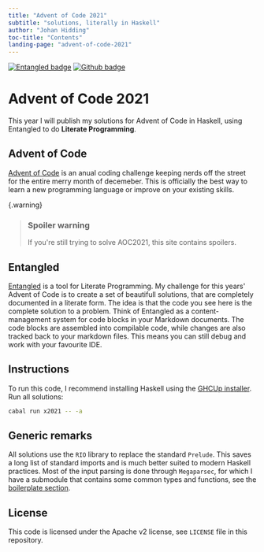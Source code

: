 ```yaml
---
title: "Advent of Code 2021"
subtitle: "solutions, literally in Haskell"
author: "Johan Hidding"
toc-title: "Contents"
landing-page: "advent-of-code-2021"
---
```

[![Entangled badge](https://img.shields.io/badge/entangled-Use%20the%20source!-%2300aeff)](https://entangled.github.io/)
[![Github badge](https://img.shields.io/badge/github-clone%20me-%44ee55ff)](https://github.com/jhidding/aoc2021/)

# Advent of Code 2021
This year I will publish my solutions for Advent of Code in Haskell, using Entangled to do **Literate Programming**.

## Advent of Code
[Advent of Code](https://www.adventofcode.com) is an anual coding challenge keeping nerds off the street for the entire merry month of decemeber. This is officially the best way to learn a new programming language or improve on your existing skills.

{.warning}
> ### Spoiler warning
> If you're still trying to solve AOC2021, this site contains spoilers.

## Entangled
[Entangled](https://entangled.github.io) is a tool for Literate Programming. My challenge for this years' Advent of Code is to create a set of beautifull solutions, that are completely documented in a literate form. The idea is that the code you see here is the complete solution to a problem. Think of Entangled as a content-management system for code blocks in your Markdown documents. The code blocks are assembled into compilable code, while changes are also tracked back to your markdown files. This means you can still debug and work with your favourite IDE.

## Instructions
To run this code, I recommend installing Haskell using the [GHCUp installer](https://www.haskell.org/ghcup/). Run all solutions:

```bash
cabal run x2021 -- -a
```

## Generic remarks
All solutions use the `RIO` library to replace the standard `Prelude`. This saves a long list of standard imports and is much better suited to modern Haskell practices. Most of the input parsing is done through `Megaparsec`, for which I have a submodule that contains some common types and functions, see the [boilerplate section](#appendix-boiler-plate).

## License
This code is licensed under the Apache v2 license, see `LICENSE` file in this repository.

